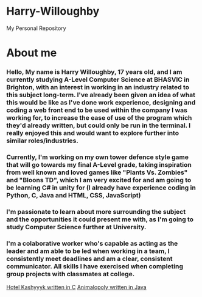 # Harry-Willoughby
My Personal Repository
# About me
### Hello, My name is Harry Willoughby, 17 years old, and I am currently studying A-Level Computer Science at BHASVIC in Brighton, with an interest in working in an industry related to this subject long-term. I've already been given an idea of what this would be like as I've done work experience, designing and coding a web front end to be used within the company I was working for, to increase the ease of use of the program which they'd already written, but could only be run in the terminal. I really enjoyed this and would want to explore further into similar roles/industries. 
### Currently, I'm working on my own tower defence style game that will go towards my final A-Level grade, taking inspiration from well known and loved games like "Plants Vs. Zombies" and "Bloons TD", which I am very excited for and am going to be learning C# in unity for (I already have experience coding in Python, C, Java and HTML, CSS, JavaScript)
### I'm passionate to learn about more surrounding the subject and the opportunities it could present me with, as I'm going to study Computer Science further at University.
### I'm a colaborative worker who's capable as acting as the leader and am able to be led when working in a team, I consistently meet deadlines and am a clear, consistent communicator. All skills I have exercised when completing group projects with classmates at college.

[Hotel Kashyyyk written in C](https://github.com/BHASVIC-CompSci/Local-hotel-kashyyyk)
[Animalopoly written in Java](https://github.com/BHASVIC-CompSci/animalopoly-BHASVIC-HarryWill07)
